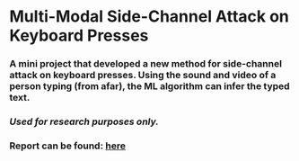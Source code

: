 # Multi-Modal Side-Channel Attack on Keyboard Presses
### A mini project that developed a new method for side-channel attack on keyboard presses. Using the sound and video of a person typing (from afar), the ML algorithm can infer the typed text.
### *Used for research purposes only.*
###  Report can be found: [here](https://www.cs.toronto.edu/~yichen/assets/Report_%20Multi-Modal%20Side-Channel%20Attack%20on%20Keyboard%20Presses.pdf)

